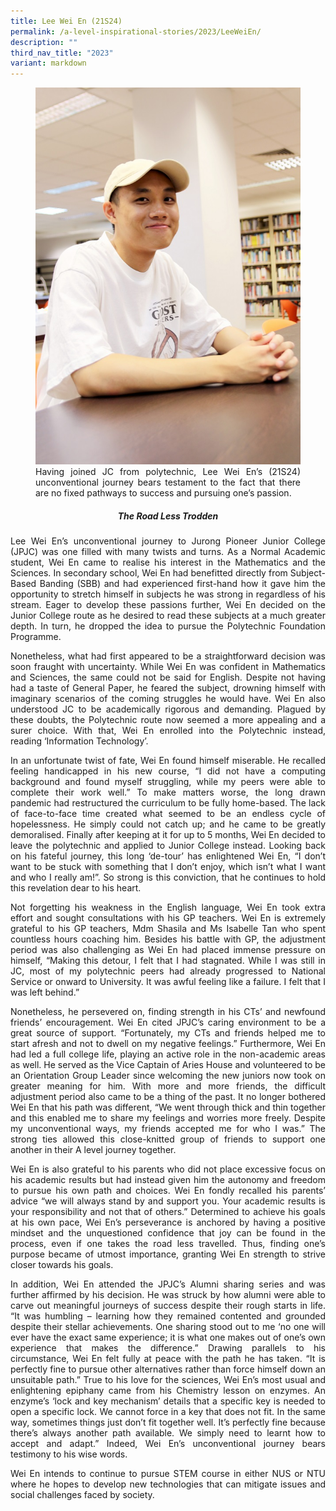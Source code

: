 ```yaml
---
title: Lee Wei En (21S24)
permalink: /a-level-inspirational-stories/2023/LeeWeiEn/
description: ""
third_nav_title: "2023"
variant: markdown
---
```

<div align="justify">

<figure>
<img src="/images/Accomplishment/2023%20inspiring/5Lee Wei En.jpg">
<figcaption>Having joined JC from polytechnic, Lee Wei En’s (21S24) unconventional journey bears testament to the fact that there are no fixed pathways to success and pursuing one’s passion.</figcaption></figure>

<center><h5>  The Road Less Trodden</h5></center>
	
<p>Lee Wei En’s unconventional journey to Jurong Pioneer Junior College (JPJC) was one filled with many twists and turns. As a Normal Academic student, Wei En came to realise his interest in the Mathematics and the Sciences. In secondary school, Wei En had benefitted directly from Subject-Based Banding (SBB) and had experienced first-hand how it gave him the opportunity to stretch himself in subjects he was strong in regardless of his stream. Eager to develop these passions further, Wei En decided on the Junior College route as he desired to read these subjects at a much greater depth. In turn, he dropped the idea to pursue the Polytechnic Foundation Programme.</p>

<p>Nonetheless, what had first appeared to be a straightforward decision was soon fraught with uncertainty. While Wei En was confident in Mathematics and Sciences, the same could not be said for English. Despite not having had a taste of General Paper, he feared the subject, drowning himself with imaginary scenarios of the coming struggles he would have. Wei En also understood JC to be academically rigorous and demanding. Plagued by these doubts, the Polytechnic route now seemed a more appealing and a surer choice. With that, Wei En enrolled into the Polytechnic instead, reading ‘Information Technology’.</p>

<p>In an unfortunate twist of fate, Wei En found himself miserable. He recalled feeling handicapped in his new course, “I did not have a computing background and found myself struggling, while my peers were able to complete their work well.” To make matters worse, the long drawn pandemic had restructured the curriculum to be fully home-based. The lack of face-to-face time created what seemed to be an endless cycle of hopelessness. He simply could not catch up; and he came to be greatly demoralised. Finally after keeping at it for up to 5 months, Wei En decided to leave the polytechnic and applied to Junior College instead. Looking back on his fateful journey, this long ‘de-tour’ has enlightened Wei En, “I don’t want to be stuck with something that I don’t enjoy, which isn’t what I want and who I really am!”. So strong is this conviction, that he continues to hold this revelation dear to his heart.</p>

<p>Not forgetting his weakness in the English language, Wei En took extra effort and sought consultations with his GP teachers. Wei En is extremely grateful to his GP teachers, Mdm Shasila and Ms Isabelle Tan who spent countless hours coaching him. Besides his battle with GP, the adjustment period was also challenging as Wei En had placed immense pressure on himself, “Making this detour, I felt that I had stagnated. While I was still in JC, most of my polytechnic peers had already progressed to National Service or onward to University. It was awful feeling like a failure. I felt that I was left behind.”</p>

<p>Nonetheless, he persevered on, finding strength in his CTs’ and newfound friends’ encouragement. Wei En cited JPJC’s caring environment to be a great source of support. “Fortunately, my CTs and friends helped me to start afresh and not to dwell on my negative feelings.” Furthermore, Wei En had led a full college life, playing an active role in the non-academic areas as well. He served as the Vice Captain of Aries House and volunteered to be an Orientation Group Leader since welcoming the new juniors now took on greater meaning for him. With more and more friends, the difficult adjustment period also came to be a thing of the past. It no longer bothered Wei En that his path was different, “We went through thick and thin together and this enabled me to share my feelings and worries more freely. Despite my unconventional ways, my friends accepted me for who I was.” The strong ties allowed this close-knitted group of friends to support one another in their A level journey together.</p>

<p>Wei En is also grateful to his parents who did not place excessive focus on his academic results but had instead given him the autonomy and freedom to pursue his own path and choices. Wei En fondly recalled his parents’ advice “we will always stand by and support you. Your academic results is your responsibility and not that of others.” Determined to achieve his goals at his own pace, Wei En’s perseverance is anchored by having a positive mindset and the unquestioned confidence that joy can be found in the process, even if one takes the road less travelled. Thus, finding one’s purpose became of utmost importance, granting Wei En strength to strive closer towards his goals.</p>

<p>In addition, Wei En attended the JPJC’s Alumni sharing series and was further affirmed by his decision. He was struck by how alumni were able to carve out meaningful journeys of success despite their rough starts in life. “It was humbling – learning how they remained contented and grounded despite their stellar achievements. One sharing stood out to me ‘no one will ever have the exact same experience; it is what one makes out of one’s own experience that makes the difference.” Drawing parallels to his circumstance, Wei En felt fully at peace with the path he has taken. “It is perfectly fine to pursue other alternatives rather than force himself down an unsuitable path.” True to his love for the sciences, Wei En’s most usual and enlightening epiphany came from his Chemistry lesson on enzymes. An enzyme’s ‘lock and key mechanism’ details that a specific key is needed to open a specific lock. We cannot force in a key that does not fit. In the same way, sometimes things just don’t fit together well. It’s perfectly fine because there’s always another path available. We simply need to learnt how to accept and adapt.” Indeed, Wei En’s unconventional journey bears testimony to his wise words.</p>

<p>Wei En intends to continue to pursue STEM course in either NUS or NTU where he hopes to develop new technologies that can mitigate issues and social challenges faced by society.</p></div>